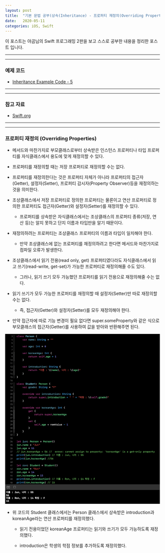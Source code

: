 ```yaml
---
layout: post
title:  "기본 문법 공부(상속(Inheritance) - 프로퍼티 재정의(Overriding Properties))"
date:   2020-05-11
categories: iOS, Swift
---
```


이 포스트는 야곰님의 Swift 프로그래밍 2판을 보고 스스로 공부한 내용을 정리한 포스트 입니다.

- - -
- - -

### 예제 코드

- [Inheritance Example Code - 5](https://github.com/VincentGeranium/Swift-Study/tree/master/2020-05-11-InheritanceExampleCode-5.playground)

- - -
- - -

### 참고 자료

- [Swift.org](https://docs.swift.org/swift-book/LanguageGuide/Inheritance.html)

- - -
- - -

### 프로퍼티 재정의 (Overriding Properties)

- 메서드와 마찬가지로 부모클래스로부터 상속받은 인스턴스 프로퍼티나 타입 프로퍼티를 자식클래스에서 용도에 맞게 재정의할 수 있다.

- 프로퍼티를 재정의할 때는 저장 프로퍼티로 재정의할 수는 없다.

- 프로퍼티를 재정의한다는 것은 프로퍼티 자체가 아니라 프로퍼티의 접근자(Getter), 설정자(Setter), 프로퍼티 감시자(Property Observer)등을 재정의하는 것을 의미한다.

- 조상클래스에서 저장 프로퍼티로 정의한 프로퍼티는 물론이고 연산 프로퍼티로 정의한 프로퍼티도 접근자(Getter)와 설정자(Setter)를 재정의할 수 있다.

    - 프로퍼티를 상속받은 자식클래스에서는 조상클래스의 프로퍼티 종류(저장, 연산 등)는 알지 못하고 단지 이름과 타입만을 알기 때문이다.
    
- 재정의하려는 프로퍼티는 조상클래스 프로퍼티의 이름과 타입이 일치해야 한다.

    - 만약 조상클래스에 없는 프로퍼티를 재정의하려고 한다면 메서드와 마찬가지로 컴파일 오류가 발생한다.
    
- 조상클래스에서 읽기 전용(read only, get) 프로퍼티였다라도 자식클래스에서 읽고 쓰기(read-write, get-set)가 가능한 프로퍼티로 재정의해줄 수도 있다.

    - 그러나, 읽기 쓰기 모두 가능했던 프로퍼티를 읽기 전용으로 재정의해줄 수는 없다.
    
- 읽기 쓰기가 모두 가능한 프로퍼티를 재정의할 때 설정자(Setter)만 따로 재정의할 수는 없다.

    - 즉, 접근자(Getter)와 설정자(Setter)를 모두 재정의해야 한다.
    
- 만약 접근자에 따로 기능 변경이 필요 없다면 super.someProperty와 같은 식으로 부모클래스의 접근자(Getter)를 사용하여 값을 받아와 반환해주면 된다.

<img width="1058" alt="inheritanceImage-7" src="https://github.com/VincentGeranium/VincentGeranium.github.io/blob/master/assets/img/inheritanceImage-7.png?raw=true" title="inheritanceImage-7">

- 위 코드의 Student 클래스에서는 Person 클래스에서 상속받은 introduction과 koreanAge라는 연산 프로퍼티를 재정의했다.

    - 읽기 전용이었던 koreanAge 프로퍼티는 읽기와 쓰기가 모두 가능하도록 재정의했다.
    
    - introduction은 학생의 학점 정보를 추가하도록 재정의했다.